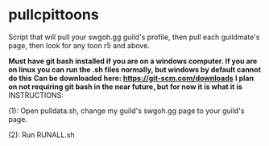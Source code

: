 # pullcpittoons
Script that will pull your swgoh.gg guild's profile, then pull each guildmate's page, then look for any toon r5 and above.

**Must have git bash installed if you are on a windows computer. If you are on linux you can run the .sh files normally, but windows by default cannot do this**
**Can be downloaded here: https://git-scm.com/downloads**
**I plan on not requiring git bash in the near future, but for now it is what it is**
INSTRUCTIONS:

(1): Open pulldata.sh, change my guild's swgoh.gg page to your guild's page. 

(2): Run RUNALL.sh

